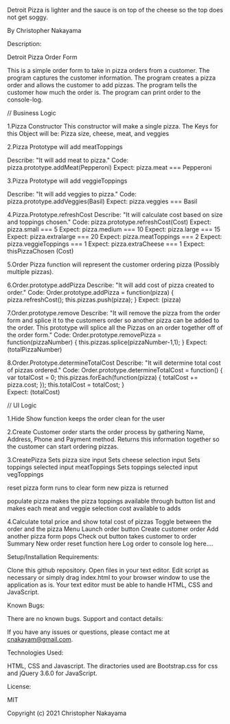 Detroit Pizza is lighter and the sauce is on top of the cheese so the top does not get soggy.


By Christopher Nakayama

Description:

Detroit Pizza Order Form

This is a simple order form to take in pizza orders from a customer. 
The program captures the customer information.
The program creates a pizza order and allows the customer to add pizzas.
The program tells the customer how much the order is. 
The program can print order to the console-log.

// Business Logic

1.Pizza Constructor
This constructor will make a single pizza.
The Keys for this Object will be:
Pizza size, cheese, meat, and veggies

2.Pizza Prototype will add meatToppings

Describe: "It will add meat to pizza."
Code: pizza.prototype.addMeat(Pepperoni)
Expect: pizza.meat === Pepperoni


3.Pizza Prototype will add veggieToppings

Describe: "It will add veggies to pizza."
Code: pizza.prototype.addVeggies(Basil)
Expect: pizza.veggies === Basil

4.Pizza.Prototype.refreshCost 
Describe: "It will calculate cost based on size and toppings chosen."
Code: pizza.prototype.refreshCost(Cost)
Expect: pizza.small === 5
Expect: pizza.medium === 10
Expect: pizza.large === 15
Expect: pizza.extralarge === 20
Expect: pizza.meatToppings === 2
Expect: pizza.veggieToppings === 1
Expect: pizza.extraCheese === 1
Expect: thisPizzaChosen (Cost)

5.Order Pizza function will represent the customer ordering pizza (Possibly multiple pizzas).

6.Order.prototype.addPizza 
Describe: "It will add cost of pizza created to order."
Code: Order.prototype.addPizza = function(pizza) {
  pizza.refreshCost();
  this.pizzas.push(pizza);
} 
Expect: (pizza)

7.Order.prototype.remove
Describe: "It will remove the pizza from the order form and splice it to the customers order so another pizza can be added to the order. This prototype will splice all the Pizzas on an order together off of the order form."
Code: Order.prototype.removePizza = function(pizzaNumber) {
  this.pizzas.splice(pizzaNumber-1,1);
}
Expect: (totalPizzaNumber)

8.Order.Prototype.determineTotalCost 
Describe: "It will determine total cost of pizzas ordered."
Code: Order.prototype.determineTotalCost = function() {
  var totalCost = 0;
  this.pizzas.forEach(function(pizza) {
    totalCost += pizza.cost;
  });
  this.totalCost = totalCost;
}  
Expect: (totalCost)

// UI Logic

1.Hide Show function keeps the order clean for the user

2.Create Customer order starts the order process by gathering Name, 
Address, Phone and Payment method.
Returns this information together so the customer can start ordering pizzas.

3.CreatePizza 
Sets pizza size input
Sets cheese selection input
Sets toppings selected input meatToppings
Sets toppings selected input vegToppings

reset pizza form runs to clear form
new pizza is returned

populate pizza makes the pizza toppings available through 
button list and makes each meat and veggie selection cost available to adds

4.Calculate total price and show total cost of pizzas
Toggle between the order and the pizza Menu 
Launch order button 
Create customer order
Add another pizza form pops
Check out button takes customer to order Summary
New order reset function here 
Log order to console log here....

Setup/Installation Requirements:

Clone this github repository.
Open files in your text editor.
Edit script as necessary or simply drag index.html to your browser window to use the application as is.
Your text editor must be able to handle HTML, CSS and JavaScript.

Known Bugs:

There are no known bugs.
Support and contact details:

If you have any issues or questions, please contact me at cnakayam@gmail.com.

Technologies Used:

HTML, CSS and Javascript. The diractories used are Bootstrap.css for css and jQuery 3.6.0 for JavaScript.

License:

MIT

Copyright (c) 2021 Christopher Nakayama